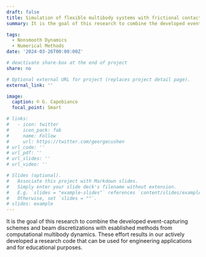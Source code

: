 ```yaml
---
draft: false
title: Simulation of flexible multibody systems with frictional contact
summary: It is the goal of this research to combine the developed event-capturing schemes and beam discretizations with esablished methods from computational multibody dynamics. These effort results in our actively developed a research code that can be used for engineering applications and for educational purposes.

tags:
  - Nonsmooth Dynamics
  - Numerical Methods
date: '2024-03-26T00:00:00Z'

# deactivate share-box at the end of project
share: no

# Optional external URL for project (replaces project detail page).
external_link: ''

image:
  caption: © G. Capobianco
  focal_point: Smart

# links:
#   - icon: twitter
#     icon_pack: fab
#     name: Follow
#     url: https://twitter.com/georgecushen
# url_code: ''
# url_pdf: ''
# url_slides: ''
# url_video: ''

# Slides (optional).
#   Associate this project with Markdown slides.
#   Simply enter your slide deck's filename without extension.
#   E.g. `slides = "example-slides"` references `content/slides/example-slides.md`.
#   Otherwise, set `slides = ""`.
# slides: example
---
```

It is the goal of this research to combine the developed event-capturing schemes and beam discretizations with esablished methods from computational multibody dynamics. These effort results in our actively developed a research code that can be used for engineering applications and for educational purposes.